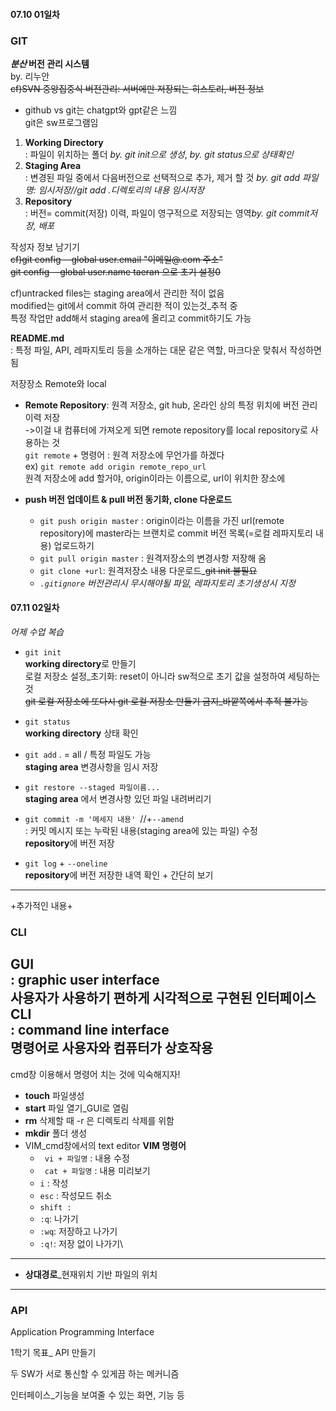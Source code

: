 #### 07.10 01일차
### GIT
***분산* 버전 관리 시스템**  
by. 리누안  
~~cf)SVN 중앙집중식 버전관리: 서버에만 저장되는 히스토리, 버전 정보~~  
- github vs git는 chatgpt와 gpt같은 느낌  
git은 sw프로그램임  
1. **Working Directory**   
: 파일이 위치하는 폴더 *by. git init으로 생성*, *by. git status으로 상태확인*  
2. **Staging Area**   
   : 변경된 파일 중에서 다음버전으로 선택적으로 추가, 제거 할 것 *by. git add 파일명: 임시저장//git add .디렉토리의 내용 임시저장*  
3. **Repository**   
   : 버전= commit(저장) 이력, 파일이 영구적으로 저장되는 영역*by. git commit저장, 배포*  

작성자 정보 남기기  
~~cf)git config --global user.email "이메일@.com 주소"  
git config --global user.name taeran 으로 초기 설정0~~  

cf)untracked files는 staging area에서 관리한 적이 없음  
modified는 git에서 commit 하여 관리한 적이 있는것_추적 중  
특정 작업만 add해서 staging area에 올리고 commit하기도 가능  

**README.md**   
: 특정 파일, API, 레파지토리 등을 소개하는 대문 같은 역할, 마크다운 맞춰서 작성하면 됨

저장장소 Remote와 local
- **Remote Repository**: 원격 저장소, git hub, 온라인 상의 특정 위치에 버전 관리 이력 저장  
->이걸 내 컴퓨터에 가져오게 되면 remote repository를 local repository로 사용하는 것  
`git remote` + 명령어 : 원격 저장소에 무언가를 하겠다  
ex) `git remote add origin remote_repo_url`  
원격 저장소에 add 할거야, origin이라는 이름으로, url이 위치한 장소에  

- **push 버전 업데이트 & pull 버전 동기화, clone 다운로드**
  - `git push origin master` : origin이라는 이름을 가진 url(remote repository)에  master라는 브랜치로 commit 버전 목록(=로컬 레파지토리 내용) 업로드하기
  - `git pull origin master` : 원격저장소의 변경사항 저장해 옴
  - `git clone +url`: 원격저장소 내용 다운로드_~~git init 불필요~~
  - *`.gitignore` 버전관리시 무시해야될 파일, 레파지토리 초기생성시 지정*

#### 07.11 02일차
*어제 수업 복습*
- `git init`  
**working directory**로 만들기  
로컬 저장소 설정_초기화: reset이 아니라 sw적으로 초기 값을 설정하여 세팅하는 것  
~~git 로컬 저장소에 또다시 git 로컬 저장소 만들기 금지_바깥쪽에서 추적 불가능~~
- `git status`  
**working directory** 상태 확인

- `git add` . = all / 특정 파일도 가능  
**staging area** 변경사항을 임시 저장  
- `git restore --staged 파일이름...`   
**staging area** 에서 변경사항 있던 파일 내려버리기  

- `git commit -m '메세지 내용' `//+`--amend`   
  : 커밋 메시지 또는 누락된 내용(staging area에 있는 파일) 수정  
**repository**에 버전 저장  
- `git log` + `--oneline`  
**repository**에 버전 저장한 내역 확인 + 간단히 보기  
---
+추가적인 내용+
### CLI
**GUI**   
: graphic user interface   
사용자가 사용하기 편하게 시각적으로 구현된 인터페이스  
**CLI**   
: command line interface  
명령어로 사용자와 컴퓨터가 상호작용  
---
cmd창 이용해서 명령어 치는 것에 익숙해지자!
- **touch** 파일생성
- **start** 파일 열기_GUI로 열림
- **rm** 삭제할 때 -r 은 디렉토리 삭제를 위함
- **mkdir** 폴더 생성
- VIM_cmd창에서의 text editor
**VIM 명령어**
    - ` vi + 파일명` : 내용 수정
    - ` cat + 파일명` : 내용 미리보기
    - `i`  : 작성
    - `esc` : 작성모드 취소
    - `shift :`
    - `:q`: 나가기
    - `:wq`: 저장하고 나가기
    - `:q!`: 저장 없이 나가기\
---
+ **상대경로**_현재위치 기반 파일의 위치
---
### API
Application Programming Interface

1학기 목표_ API 만들기

두 SW가 서로 통신할 수 있게끔 하는 메커니즘

인터페이스_기능을 보여줄 수 있는 화면, 기능 등

